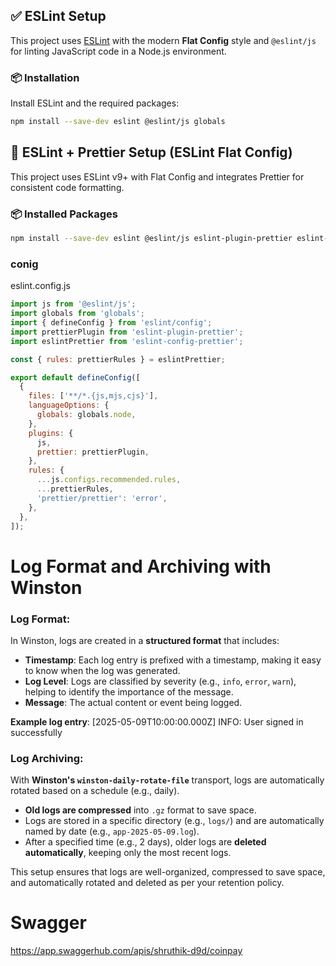 ## ✅ ESLint Setup

This project uses [ESLint](https://eslint.org/) with the modern **Flat Config** style and `@eslint/js` for linting JavaScript code in a Node.js environment.

### 📦 Installation

Install ESLint and the required packages:

```bash
npm install --save-dev eslint @eslint/js globals
```

## 🚀 ESLint + Prettier Setup (ESLint Flat Config)

This project uses ESLint v9+ with Flat Config and integrates Prettier for consistent code formatting.

### 📦 Installed Packages

```bash
npm install --save-dev eslint @eslint/js eslint-plugin-prettier eslint-config-prettier prettier globals
```

### conig
eslint.config.js
```javascript
import js from '@eslint/js';
import globals from 'globals';
import { defineConfig } from 'eslint/config';
import prettierPlugin from 'eslint-plugin-prettier';
import eslintPrettier from 'eslint-config-prettier';

const { rules: prettierRules } = eslintPrettier;

export default defineConfig([
  {
    files: ['**/*.{js,mjs,cjs}'],
    languageOptions: {
      globals: globals.node,
    },
    plugins: {
      js,
      prettier: prettierPlugin,
    },
    rules: {
      ...js.configs.recommended.rules,
      ...prettierRules,
      'prettier/prettier': 'error',
    },
  },
]);
```

# Log Format and Archiving with Winston

### Log Format:
In Winston, logs are created in a **structured format** that includes:

- **Timestamp**: Each log entry is prefixed with a timestamp, making it easy to know when the log was generated.
- **Log Level**: Logs are classified by severity (e.g., `info`, `error`, `warn`), helping to identify the importance of the message.
- **Message**: The actual content or event being logged.

**Example log entry**:
[2025-05-09T10:00:00.000Z] INFO: User signed in successfully


### Log Archiving:
With **Winston's `winston-daily-rotate-file`** transport, logs are automatically rotated based on a schedule (e.g., daily). 

- **Old logs are compressed** into `.gz` format to save space.
- Logs are stored in a specific directory (e.g., `logs/`) and are automatically named by date (e.g., `app-2025-05-09.log`).
- After a specified time (e.g., 2 days), older logs are **deleted automatically**, keeping only the most recent logs.

This setup ensures that logs are well-organized, compressed to save space, and automatically rotated and deleted as per your retention policy.


# Swagger 
https://app.swaggerhub.com/apis/shruthik-d9d/coinpay